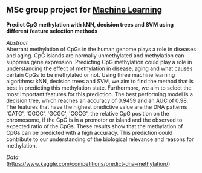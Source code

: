 ## MSc group project for [Machine Learning](https://research.vu.nl/en/courses/machine-learning-4)
**Predict CpG methylation with kNN, decision trees and SVM using different feature selection methods**

*Abstract* \
Aberrant methylation of CpGs in the human genome plays a role in diseases and aging. CpG islands are normally unmethylated and methylation can suppress gene expression.
Predicting CpG methylation could play a role in understanding the effect of methylation in disease, aging and what causes certain CpGs to be methylated or not. Using three machine learning algorithms: kNN, decision trees and SVM, we aim to find the method that is best in predicting this methylation state. Furthermore, we aim to select the most important features for this prediction. The best performing model is a decision tree, which reaches an accuracy of 0.9459 and an AUC of 0.98. The features that have the highest predictive value are the DNA patterns 'CATG', 'CGCC', 'GCGC', 'CGCG', the relative CpG position on the chromosome, if the CpG is in a promotor or island and the observed to expected ratio of the CpGs. These results show that the methylation of CpGs can be predicted with a high accuracy. This prediction could contribute to our understanding of the biological relevance and reasons for methylation.

*Data* \
(https://www.kaggle.com/competitions/predict-dna-methylation/)
